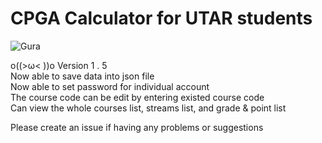 # CPGA Calculator for UTAR students

![Gura](https://c.tenor.com/ujeirHxbYTEAAAAd/gawr-gawr-gura.gif)  

o((>ω< ))o  Version 1 . 5  
Now able to save data into json file  
Now able to set password for individual account  
The course code can be edit by entering existed course code  
Can view the whole courses list, streams list, and grade & point list  

Please create an issue if having any problems or suggestions
